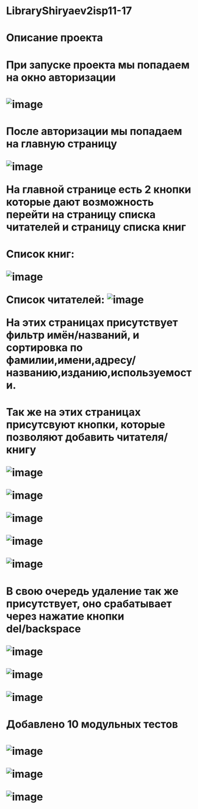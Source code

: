 # LibraryShiryaev2isp11-17
# Описание проекта 
<h1 align "center"> При запуске проекта мы попадаем на окно авторизации<h1>

![image](https://user-images.githubusercontent.com/82766372/163041471-aa448ee5-0ae5-421c-a0d9-6630292bab15.png)


<h1 align "center"> После авторизации мы попадаем на главную страницу

![image](https://user-images.githubusercontent.com/82766372/163041506-04a57b4b-682e-433f-ada4-331118e009a7.png)

 На главной странице есть 2 кнопки которые дают возможность перейти на страницу списка читателей и страницу списка книг<h1>

<h1 align "center">Список книг:

![image](https://user-images.githubusercontent.com/82766372/163041671-453739e9-ae78-4f16-9f3d-86a75fbd665c.png)

Список читателей: ![image](https://user-images.githubusercontent.com/82766372/163041862-6979261c-3842-4346-a374-223c47e776bf.png)

На этих страницах присутствует фильтр имён/названий, и сортировка по фамилии,имени,адресу/названию,изданию,используемости.<h1>
<h1 align "center"> Так же на этих страницах присутсвуют кнопки, которые позволяют добавить читателя/книгу

![image](https://user-images.githubusercontent.com/82766372/163041954-c4913296-20fb-4db0-bf81-19699ac4b5d0.png)

![image](https://user-images.githubusercontent.com/82766372/163042095-2138c175-280e-41c4-8212-d5544cba906c.png)

![image](https://user-images.githubusercontent.com/82766372/154963633-6df44847-d8d4-4591-a4c4-96e58bed3bc6.png)

![image](https://user-images.githubusercontent.com/82766372/154963845-774f9af4-1564-46a2-b930-f23e06358f7a.png)

![image](https://user-images.githubusercontent.com/82766372/154963661-1519d8f6-102c-46c2-ac8d-0317e56efc45.png)<h1>

<h1 align "center"> В свою очередь удаление так же присутствует, оно срабатывает через нажатие кнопки del/backspace

![image](https://user-images.githubusercontent.com/82766372/154964057-f7f1f77d-8773-4ebe-8cd8-9d7d71fc5c68.png)

![image](https://user-images.githubusercontent.com/82766372/154964288-6862102d-88dc-4b89-8cf6-2ae32932e35e.png)

![image](https://user-images.githubusercontent.com/82766372/154964077-c5bff8d0-28dc-49dc-ac65-5a273a52883e.png)<h1>

   
   <h1 align "center"> Добавлено 10 модульных тестов<h1>

![image](https://user-images.githubusercontent.com/82766372/161012840-c4898343-5ea7-4297-8a0d-965f3db3098e.png)

![image](https://user-images.githubusercontent.com/82766372/161013486-8068ff8a-c5eb-4313-8e91-604636646c49.png)
    
![image](https://user-images.githubusercontent.com/82766372/161013686-bf525fd1-5810-455d-ad24-fc07e3a9adae.png)





